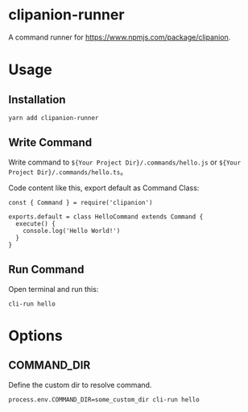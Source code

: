 # clipanion-runner

A command runner for https://www.npmjs.com/package/clipanion.

# Usage

## Installation

```
yarn add clipanion-runner
```

## Write Command

Write command to `${Your Project Dir}/.commands/hello.js` or `${Your Project Dir}/.commands/hello.ts`。

Code content like this, export default as Command Class:

```
const { Command } = require('clipanion')

exports.default = class HelloCommand extends Command {
  execute() {
    console.log('Hello World!')
  }
}
```

## Run Command

Open terminal and run this:

```
cli-run hello
```

# Options

## COMMAND_DIR

Define the custom dir to resolve command.

```
process.env.COMMAND_DIR=some_custom_dir cli-run hello
```
